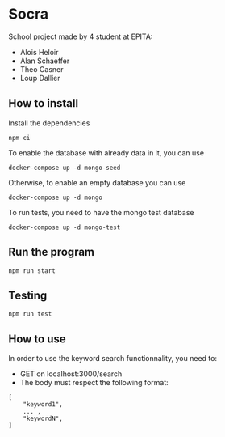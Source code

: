 # Socra

School project made by 4 student at EPITA:

- Alois Heloir
- Alan Schaeffer
- Theo Casner
- Loup Dallier

## How to install

Install the dependencies

```
npm ci
```

To enable the database with already data in it, you can use

```
docker-compose up -d mongo-seed
```

Otherwise, to enable an empty database you can use

```
docker-compose up -d mongo
```

To run tests, you need to have the mongo test database

```
docker-compose up -d mongo-test
```

## Run the program

```
npm run start
```

## Testing

```
npm run test
```

## How to use

In order to use the keyword search functionnality, you need to:

- GET on localhost:3000/search
- The body must respect the following format:

```
[
    "keyword1",
    ... ,
    "keywordN",
]
```
